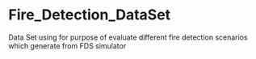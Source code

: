 # Fire_Detection_DataSet
Data Set using for purpose of evaluate different fire detection scenarios which generate from FDS simulator
